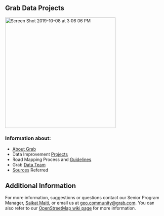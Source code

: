## Grab Data Projects

<img width="357" alt="Screen Shot 2019-10-08 at 3 06 06 PM" src="https://user-images.githubusercontent.com/38514914/66374486-b4b02e00-e9dd-11e9-8cb7-0d2447e41a33.png">


### Information about:
 - [About Grab](https://github.com/challa57/Grab-Data/blob/master/Grab%20Intro.md)
 - Data Improvement [Projects](https://github.com/GRABOSM/Grab-Data/blob/master/Improvement%20Projects.md)
 - Road Mapping Process and [Guidelines](https://github.com/challa57/Grab-Data/blob/master/Data%20Improvement%20Projects.md) 
 - Grab [Data Team](https://github.com/GRABOSM/Grab-Data/blob/master/Grab%20Data%20Team.md)
 - [Sources](https://github.com/challa57/Grab-Data/blob/master/Sources%20Used.md) Referred
 

## Additional Information

For more information, suggestions or questions contact our Senior Program Manager, [Saikat Maiti](https://www.openstreetmap.org/user/Saikat%20Maiti), or email us at geo.community@grab.com. You can also refer to our [OpenStreetMap wiki page](https://wiki.openstreetmap.org/wiki/Grab) for more information. 
